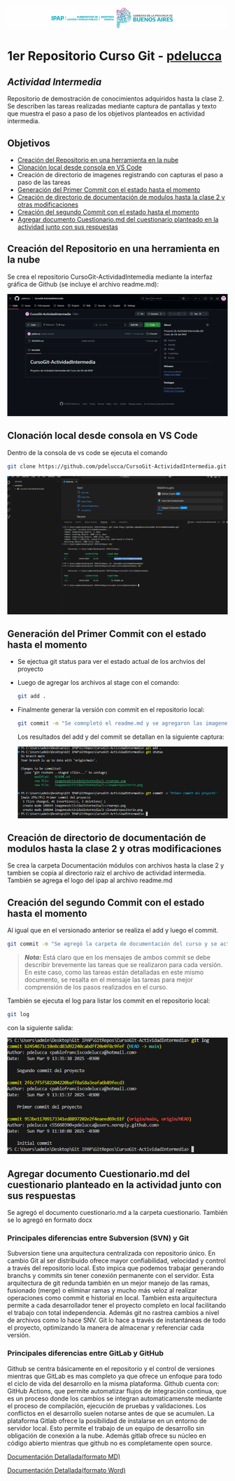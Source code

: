  ![Clonado de Repositorio](imagenesActividadIntermedia/ipapcabecera.png)

# 1er Repositorio Curso Git - [pdelucca](https://github.com/pdelucca)

## _Actividad Intermedia_

Repositorio de demostración de conocimientos adquiridos hasta la clase 2. Se describen las tareas realizadas mediante captura de pantallas y texto que muestra el paso a paso de los objetivos planteados en actividad intermedia.

## Objetivos

- [Creación del Repositorio en una herramienta en la nube](#creaci%C3%B3n-del-repositorio-en-una-herramienta-en-la-nube)
- [Clonación local desde consola en VS Code](#clonaci%C3%B3n-local-desde-consola-en-vs-code)
- Creación de directorio de imagenes registrando con capturas el paso a paso de las tareas
- [Generación del Primer Commit con el estado hasta el momento](#generaci%C3%B3n-del-primer-commit-con-el-estado-hasta-el-momento)
- [Creación de directorio de documentación de modulos hasta la clase 2 y otras modificaciones](#creaci%C3%B3n-de-directorio-de-documentaci%C3%B3n-de-modulos-hasta-la-clase-2-y-otras-modificaciones)
- [Creación del segundo Commit con el estado hasta el momento](#creaci%C3%B3n-del-segundo-commit-con-el-estado-hasta-el-momento)
- [Agregar documento Cuestionario.md del cuestionario planteado en la actividad junto con sus respuestas](#agregar-documento-cuestionariomd-del-cuestionario-planteado-en-la-actividad-junto-con-sus-respuestas)


## Creación del Repositorio en una herramienta en la nube

Se crea el repositorio CursoGit-ActividadIntemedia mediante la interfaz gráfica de Github (se incluye el archivo readme.md):

![Creación del Repositorio](imagenesActividadIntermedia/1-crearepo.png)

## Clonación local desde consola en VS Code
Dentro de la consola de vs code se ejecuta el comando
```sh
git clone https://github.com/pdelucca/CursoGit-ActividadIntermedia.git
```

![Clonado de Repositorio](imagenesActividadIntermedia/2-clonadorepositorio.png)

## Generación del Primer Commit con el estado hasta el momento
   - Se ejectua git status para ver el estado actual de los archvios del proyecto
   - Luego de agregar los archivos al stage con el comando:
   
      ```sh
      git add .
      ```
   - Finalmente generar la versión con commit en el repositorio local:
     
     ```sh
     git commit -m "Se comnpletó el readme.md y se agregaron las imagenes de captura de la actividad intermedia"
     ```

      Los resultados del add y del commit se detallan en la siguiente captura:


      ![Clonado de Repositorio](imagenesActividadIntermedia/3-addcommit.png)

  ## Creación de directorio de documentación de modulos hasta la clase 2 y otras modificaciones

  Se crea la carpeta Documentación módulos con archivos hasta la clase 2 y tambien se copia al directorio raiz el archivo de actividad intermedia.
  También se agrega el logo del ipap al archivo readme.md

  ## Creación del segundo Commit con el estado hasta el momento
  
  Al igual que en el versionado anterior se realiza el add y luego el commit. 

  ```sh
  git commit -m "Se agregó la carpeta de documentación del curso y se actualizó el readme.md"
  ```

   > **_Nota:_** Está claro que en los mensajes de ambos commit se debe describir brevemente las tareas que se realizaron para cada versión. En este caso, como las tareas están detalladas en este mismo documento, se resalta en el mensaje las tareas para mejor comprensión de los pasos realizados en el curso.


También se ejecuta el log para listar los commit en el repositorio local:
```sh
git log
```

 con la siguiente salida:

   ![Clonado de Repositorio][def]

   [def]: imagenesActividadIntermedia/gitlog.png

   
## Agregar documento Cuestionario.md del cuestionario planteado en la actividad junto con sus respuestas
Se agregó el documento cuestionario.md a la carpeta cuestionario. También se lo agregó en formato docx


###	Principales diferencias entre Subversion (SVN) y Git 

 Subversion tiene una arquitectura centralizada con repositorio único. En cambio Git al ser distribuido ofrece mayor confiabilidad, velocidad y control a través del repositorio local. Esto impica que podemos trabajar generando branchs y commits sin tener conexión permanente con el servidor.
Esta arquitectura de git redunda también en un mejor manejo de las ramas, fusionado (merge) o eliminar ramas  y mucho más veloz al realizar operaciones como commit e historial en local.
También esta arquitectura permite a cada desarrollador tener el proyecto completo en local facilitando el trabajo con total independencia.
Además git no rastrea cambios a nivel de archivos como lo hace SNV. Git lo hace a través de instantáneas de todo el proyecto, optimizando la manera de almacenar y referenciar cada versión.

### Principales diferencias entre GitLab y GitHub
Github se centra básicamente en el repositorio y el control de versiones mientras que GitLab es mas completo ya que ofrece un enfoque para todo el ciclo de vida del desarrollo en la misma plataforma.
Github cuenta con: GitHub Actions, que permite automatizar flujos de integración continua, que es un proceso donde los cambios se integran automaticamenste mediante el proceso de compilación, ejecución de pruebas y validaciones. Los conflictos en el desarrollo suelen notarse antes de que se acumulen.
La plataforma Gitlab ofrece la posibilidad de instalarse en un entorno de servidor local. Esto permite el trabajo de un equipo de desarrollo sin obligación de  conexión a la nube.
Además gitlab ofrece su núcleo en código abierto mientras que github no es completamente open source.

[Documentación Detallada(formato MD)](Cuestionario/Cuestionario.md)

[Documentación Detallada(formato Word)](Cuestionario/Cuestionario.md)